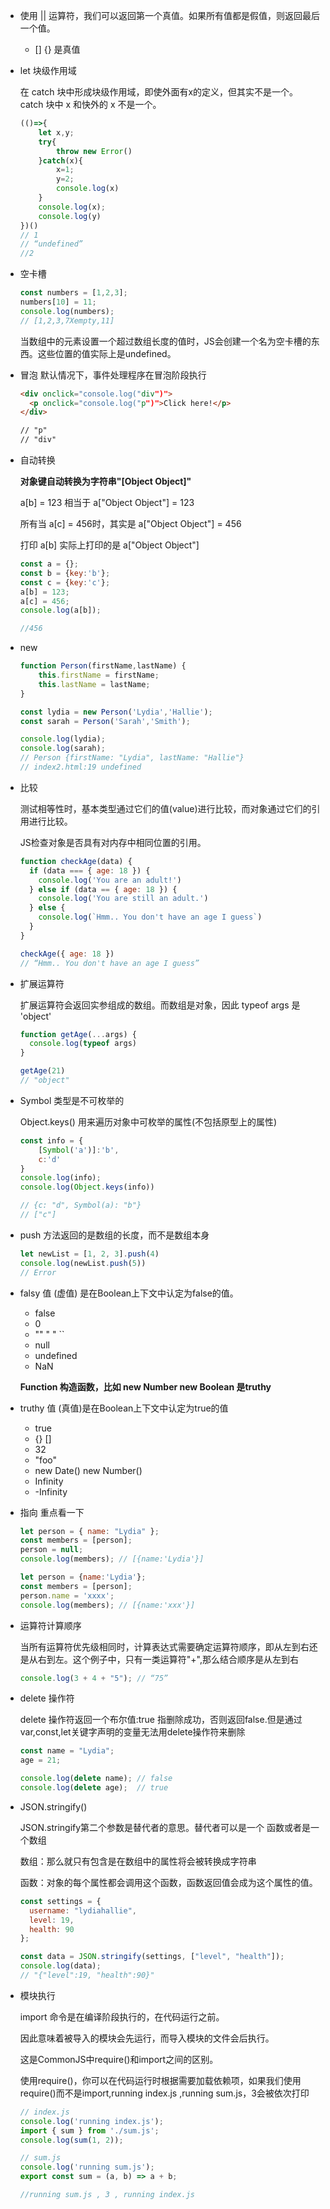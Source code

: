 * 使用 || 运算符，我们可以返回第一个真值。如果所有值都是假值，则返回最后一个值。

  * [] {} 是真值

* let 块级作用域

  在 catch 块中形成块级作用域，即使外面有x的定义，但其实不是一个。catch 块中 x 和快外的 x 不是一个。

  ```javascript
  (()=>{
      let x,y;
      try{
          throw new Error()
      }catch(x){
          x=1;
          y=2;
          console.log(x)
      }
      console.log(x);
      console.log(y)
  })()
  // 1
  // “undefined”
  //2
  ```

* 空卡槽

  ```javascript
  const numbers = [1,2,3];
  numbers[10] = 11;
  console.log(numbers);
  // [1,2,3,7Xempty,11]
  ```

  当数组中的元素设置一个超过数组长度的值时，JS会创建一个名为空卡槽的东西。这些位置的值实际上是undefined。

* 冒泡 默认情况下，事件处理程序在冒泡阶段执行

  ```html
  <div onclick="console.log("div")">
  	<p onclick="console.log("p")">Click here!</p>
  </div>
  
  // "p"
  // "div"
  ```

* 自动转换

  **对象键自动转换为字符串"[Object Object]"**

  a[b] = 123 相当于 a["Object Object"] = 123

  所有当 a[c] = 456时，其实是 a["Object Object"] = 456

  打印 a[b] 实际上打印的是 a["Object Object"]

  ```javascript
  const a = {};
  const b = {key:'b'};
  const c = {key:'c'};
  a[b] = 123;
  a[c] = 456;
  console.log(a[b]);
  
  //456
  ```

* new 

  ```javascript
  function Person(firstName,lastName) {
      this.firstName = firstName;
      this.lastName = lastName;
  }
  
  const lydia = new Person('Lydia','Hallie');
  const sarah = Person('Sarah','Smith');
  
  console.log(lydia);
  console.log(sarah);
  // Person {firstName: "Lydia", lastName: "Hallie"}
  // index2.html:19 undefined
  ```

* 比较

  测试相等性时，基本类型通过它们的值(value)进行比较，而对象通过它们的引用进行比较。

  JS检查对象是否具有对内存中相同位置的引用。

  ```javascript
  function checkAge(data) {
    if (data === { age: 18 }) {
      console.log('You are an adult!')
    } else if (data == { age: 18 }) {
      console.log('You are still an adult.')
    } else {
      console.log(`Hmm.. You don't have an age I guess`)
    }
  }
  
  checkAge({ age: 18 })
  // “Hmm.. You don't have an age I guess”
  ```

* 扩展运算符

  扩展运算符会返回实参组成的数组。而数组是对象，因此  typeof args 是 'object'

  ```javascript
  function getAge(...args) {
    console.log(typeof args)
  }
  
  getAge(21)
  // "object"
  ```

* Symbol 类型是不可枚举的

  Object.keys() 用来遍历对象中可枚举的属性(不包括原型上的属性)

  ```javascript
  const info = {
      [Symbol('a')]:'b',
      c:'d'
  }
  console.log(info);
  console.log(Object.keys(info))
  
  // {c: "d", Symbol(a): "b"}
  // ["c"]
  ```

* push 方法返回的是数组的长度，而不是数组本身

  ```javascript
  let newList = [1, 2, 3].push(4)
  console.log(newList.push(5))
  // Error
  ```

* falsy 值 (虚值) 是在Boolean上下文中认定为false的值。

  * false
  * 0
  * ""    " "  ``
  * null
  * undefined
  * NaN

  **Function 构造函数，比如 new Number  new Boolean 是truthy**

* truthy 值 (真值)是在Boolean上下文中认定为true的值

  * true
  * {} []
  * 32
  * "foo"
  * new Date()    new Number()
  * Infinity
  * -Infinity

* 指向 重点看一下

  ```javascript
  let person = { name: "Lydia" };
  const members = [person];
  person = null;
  console.log(members); // [{name:'Lydia'}]
  
  let person = {name:'Lydia'};
  const members = [person];
  person.name = 'xxxx';
  console.log(members); // [{name:'xxx'}]
  ```

* 运算符计算顺序

  当所有运算符优先级相同时，计算表达式需要确定运算符顺序，即从左到右还是从右到左。这个例子中，只有一类运算符"+",那么结合顺序是从左到右

  ```javascript
  console.log(3 + 4 + "5"); // “75”
  ```

* delete 操作符

  delete 操作符返回一个布尔值:true 指删除成功，否则返回false.但是通过var,const,let关键字声明的变量无法用delete操作符来删除

  ```javascript
  const name = "Lydia";
  age = 21;
  
  console.log(delete name); // false
  console.log(delete age);  // true
  
  ```

* JSON.stringify() 

  JSON.stringify第二个参数是替代者的意思。替代者可以是一个 函数或者是一个数组

  数组：那么就只有包含是在数组中的属性将会被转换成字符串

  函数：对象的每个属性都会调用这个函数，函数返回值会成为这个属性的值。

  ```javascript
  const settings = {
    username: "lydiahallie",
    level: 19,
    health: 90
  };
  
  const data = JSON.stringify(settings, ["level", "health"]);
  console.log(data);
  // "{"level":19, "health":90}"
  ```

* 模块执行

  import  命令是在编译阶段执行的，在代码运行之前。

  因此意味着被导入的模块会先运行，而导入模块的文件会后执行。

  

  这是CommonJS中require()和import之间的区别。

  使用require()，你可以在代码运行时根据需要加载依赖项，如果我们使用require()而不是import,running index.js ,running sum.js，3会被依次打印

  ```javascript
  // index.js
  console.log('running index.js');
  import { sum } from './sum.js';
  console.log(sum(1, 2));
  
  // sum.js
  console.log('running sum.js');
  export const sum = (a, b) => a + b;
  
  //running sum.js , 3 , running index.js
  ```

  